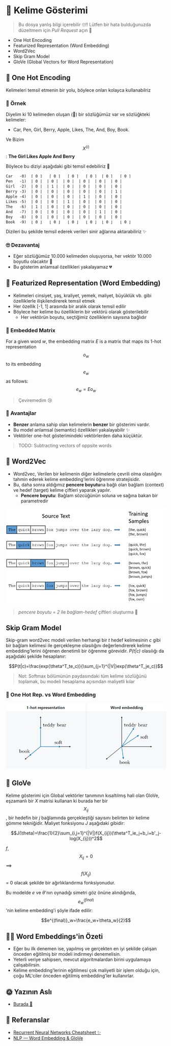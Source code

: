 # 🌚 Kelime Gösterimi

> Bu dosya yanlış bilgi içerebilir 🙄‼ Lütfen bir hata bulduğunuzda düzeltmem için _Pull Request_ açın 🌟

* One Hot Encoding
* Featurized Representation \(Word Embedding\)
* Word2Vec
* Skip Gram Model
* GloVe \(Global Vectors for Word Representation\)

## 🚀 One Hot Encoding

Kelimeleri temsil etmenin bir yolu, böylece onları kolayca kullanabilriz

### 🔎 Örnek

Diyelim ki 10 kelimeden oluşan \(🤭\) bir sözlüğümüz var ve sözlüğkteki kelimeler:

* Car, Pen, Girl, Berry, Apple, Likes, The, And, Boy, Book.

Ve Bizim $$X^{(i)}$$: **The Girl Likes Apple And Berry**

Böylece bu diziyi aşağıdaki gibi temsil edebiliriz 👀

```text
Car   -0)  ⌈ 0 ⌉   ⌈ 0 ⌉   ⌈ 0 ⌉   ⌈ 0 ⌉  ⌈ 0 ⌉   ⌈ 0 ⌉ 
Pen   -1)  | 0 |  | 0 |  | 0 |  | 0 |  | 0 |  | 0 |
Girl  -2)  | 0 |  | 1 |  | 0 |  | 0 |  | 0 |  | 0 |
Berry -3)  | 0 |  | 0 |  | 0 |  | 0 |  | 0 |  | 1 |
Apple -4)  | 0 |  | 0 |  | 0 |  | 1 |  | 0 |  | 0 |
Likes -5)  | 0 |  | 0 |  | 1 |  | 0 |  | 0 |  | 0 |
The   -6)  | 1 |  | 0 |  | 0 |  | 0 |  | 0 |  | 0 |
And   -7)  | 0 |  | 0 |  | 0 |  | 0 |  | 1 |  | 0 |
Boy   -8)  | 0 |  | 0 |  | 0 |  | 0 |  | 0 |  | 0 |
Book  -9)  ⌊ 0 ⌋   ⌊ 0 ⌋   ⌊ 0 ⌋   ⌊ 0 ⌋  ⌊ 0 ⌋   ⌊ 0 ⌋
```

Dizileri bu şekilde temsil ederek verileri sinir ağlarına aktarabiliriz ✨

### 🙄 Dezavantaj

* Eğer sözlüğümüz 10.000 kelimeden oluşuyorsa, her vektör 10.000 boyutlu olacaktır 🤕 
* Bu gösterim anlamsal özellikleri yakalayamaz 💔

## 🎎 Featurized Representation \(Word Embedding\)

* Kelimeleri cinsiyet, yaş, kraliyet, yemek, maliyet, büyüklük vb. gibi özelliklerle ilişkilendirerek temsil etmek
* Her özellik \[-1, 1\] arasında bir aralık olarak temsil edilir 
* Böylece her kelime bu özelliklerin bir vektörü olarak gösterilebilir
  * Her vektörün boyutu, seçtiğimiz özelliklerin sayısına bağlıdır

### 🔢 Embedded Matrix

For a given word _w_, the embedding matrix _E_ is a matrix that maps its 1-hot representation $$o_w$$ to its embedding $$e_w$$ as follows: $$e_w=Eo_w$$

> Çeviremedim 😢

### 🎀 Avantajlar

* **Benzer** anlama sahip olan kelimelerin **benzer** bir gösterimi vardır.
* Bu model anlamsal \(semantic\) özellikleri yakalayabilir ✨ 
* Vektörler one-hot gösterimindeki vektörlerden daha küçüktür.

> TODO: Subtracting vectors of oppsite words

## 🔄 Word2Vec

* Word2vec, Verilen bir kelimenin diğer kelimelerle çevrili olma olasılığını tahmin ederek kelime embedding'lerini öğrenme stratejisidir.
* Bu, daha sonra aldığımız **pencere boyutu**na bağlı olan bağlam \(context\) ve hedef \(target\) kelime çiftleri yaparak yapılır.
  * **Pencere boyutu**: Bağlam sözcüğünün soluna ve sağına bakan bir parametredir

![](../.gitbook/assets/ctpairs.png)

> _pencere boyutu = 2_ ile _bağlam-hedef_ çiftleri oluşturma 🙌

## Skip Gram Model

Skip-gram word2vec modeli verilen herhangi bir _t_ hedef kelimesinin _c_ gibi bir bağlam kelimesi ile gerçekleşme olasılığını değerlendirerek kelime embedding'lerini öğrenen denetimli bir öğrenme görevidir. _P\(t\|c\)_ olasılığı da aşağıdaki şekilde hesaplanır:

$$P(t|c)=\frac{exp(\theta^T_te_c)}{\sum_{j=1}^{|V|}exp(\theta^T_je_c)}$$

> Not: Softmax bölümünün paydasındaki tüm kelime sözlüğünü toplamak, bu modeli hesaplama açısından maliyetli kılar

### 🚀 One Hot Rep. vs Word Embedding

![](../.gitbook/assets/onehotvswordembedding.PNG)

## 🧤 GloVe

Kelime gösterimi için Global vektörler tanımının kısaltılmış hali olan GloVe, eşzamanlı bir _X_ matrisi kullanan ki burada her bir $$X_{ij}$$, bir hedefin bir _j_ bağlamında gerçekleştiği sayısını belirten bir kelime gömme tekniğidir. Maliyet fonksiyonu _J_ aşağıdaki gibidir:

$$J(\theta)=\frac{1}{2}\sum_{i,j=1}^{|V|}f(X_{ij})(\theta^T_ie_j+b_i+b'_j-log(X_{ij}))^2$$

_f_, $$X_{ij}=0$$ ⟹ $$f(X_{ij})$$ = 0 olacak şekilde bir ağırlıklandırma fonksiyonudur.

Bu modelde _e_ ve _θ_'nın oynadığı simetri göz önüne alındığında, $$e^{(final)}_w$$'nin kelime embedding'i şöyle ifade edilir:

$$e^{(final)}_w=\frac{e_w+\theta_w}{2}$$

## 👩‍🏫 Word Embeddings'in Özeti

* Eğer bu ilk denemen ise, yapılmış ve gerçekten en iyi şekilde çalışan önceden eğitilmiş bir modeli indirmeyi denemelisin.
* Yeterli veriye sahipsen, mevcut algoritmalardan birini uygulamaya çalışabilirsin.
* Kelime embedding'lerinin eğitilmesi çok maliyetli bir işlem olduğu için, çoğu ML'ciler önceden eğitilmiş embedding'ler kullanırlar.

## 🌞 Yazının Aslı

* [Burada 🐾](https://dl.asmaamir.com/9-sequencemodels/4-wordrepres)

## 🧐 Referanslar

* [Recurrent Neural Networks Cheatsheet ✨](https://stanford.edu/~shervine/teaching/cs-230/cheatsheet-recurrent-neural-networks)
* [NLP — Word Embedding & GloVe](https://medium.com/@jonathan_hui/nlp-word-embedding-glove-5e7f523999f6)

